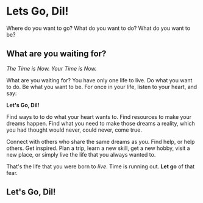 # Lets Go, Dil!

Where do you want to go? What do you want to do? What do you want to be?

## What are you waiting for?

_The Time is Now. Your Time is Now._

What are you waiting for? You have only one life to live. Do what you want to do. Be what you want to be. For once in your life, listen to your heart, and say:

**Let's Go, Dil!**

Find ways to to do what your heart wants to. Find resources to make your dreams happen. Find what you need to make those dreams a reality, which you had thought would never, could never, come true. 

Connect with others who share the same dreams as you. Find help, or help others. Get inspired. Plan a trip, learn a new skill, get a new hobby, visit a new place, or simply live the life that you always wanted to.

That's the life that you were born to *live*. Time is running out. **Let go** of that fear. 

## Let's Go, Dil!
